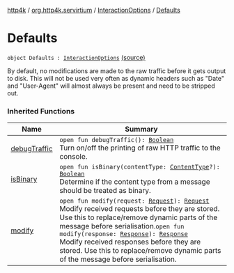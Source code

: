 [http4k](../../index.md) / [org.http4k.servirtium](../index.md) / [InteractionOptions](index.md) / [Defaults](./-defaults.md)

# Defaults

`object Defaults : `[`InteractionOptions`](index.md) [(source)](https://github.com/http4k/http4k/blob/master/http4k-testing-servirtium/src/main/kotlin/org/http4k/servirtium/InteractionOptions.kt#L42)

By default, no modifications are made to the raw traffic before it gets output to disk. This will
not be used very often as dynamic headers such as "Date" and "User-Agent" will almost always be present and
need to be stripped out.

### Inherited Functions

| Name | Summary |
|---|---|
| [debugTraffic](debug-traffic.md) | `open fun debugTraffic(): `[`Boolean`](https://kotlinlang.org/api/latest/jvm/stdlib/kotlin/-boolean/index.html)<br>Turn on/off the printing of raw HTTP traffic to the console. |
| [isBinary](is-binary.md) | `open fun isBinary(contentType: `[`ContentType`](../../org.http4k.core/-content-type/index.md)`?): `[`Boolean`](https://kotlinlang.org/api/latest/jvm/stdlib/kotlin/-boolean/index.html)<br>Determine if the content type from a message should be treated as binary. |
| [modify](modify.md) | `open fun modify(request: `[`Request`](../../org.http4k.core/-request/index.md)`): `[`Request`](../../org.http4k.core/-request/index.md)<br>Modify received requests before they are stored. Use this to replace/remove dynamic parts of the message before serialisation.`open fun modify(response: `[`Response`](../../org.http4k.core/-response/index.md)`): `[`Response`](../../org.http4k.core/-response/index.md)<br>Modify received responses before they are stored. Use this to replace/remove dynamic parts of the message before serialisation. |
